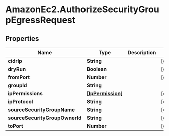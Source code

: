 # AmazonEc2.AuthorizeSecurityGroupEgressRequest

## Properties

Name | Type | Description | Notes
------------ | ------------- | ------------- | -------------
**cidrIp** | **String** |  | [optional] 
**dryRun** | **Boolean** |  | [optional] 
**fromPort** | **Number** |  | [optional] 
**groupId** | **String** |  | 
**ipPermissions** | [**[IpPermission]**](IpPermission.md) |  | [optional] 
**ipProtocol** | **String** |  | [optional] 
**sourceSecurityGroupName** | **String** |  | [optional] 
**sourceSecurityGroupOwnerId** | **String** |  | [optional] 
**toPort** | **Number** |  | [optional] 


